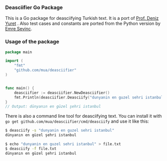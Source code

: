 ### Deasciifier Go Package

This is a Go package for deasciifying Turkish text. It is a port of [Prof. Deniz Yuret](http://www.denizyuret.com/) . Also test cases and constants are ported from the Python version by [Emre Sevinc](https://github.com/emres/turkish-deasciifier).

### Usage of the package

```go
package main

import (
    "fmt"
    "github.com/mua/deasciifier"
)


func main() {
    deasciifier := deasciifier.NewDeasciifier()
    fmt.Println(deasciifier.Deasciify("dunyanin en guzel sehri istanbul"))
}
// Output: dünyanın en güzel şehri istanbul
```

There is also a command line tool for deasciifying text. You can install it with `go get github.com/mua/deasciifier/cmd/deasciify` and use it like this:

```bash
$ deasciify -s "dunyanin en guzel sehri istanbul"
dünyanın en güzel şehri istanbul

$ echo "dunyanin en guzel sehri istanbul" > file.txt
$ deasciify -f file.txt
dünyanın en güzel şehri istanbul
```

